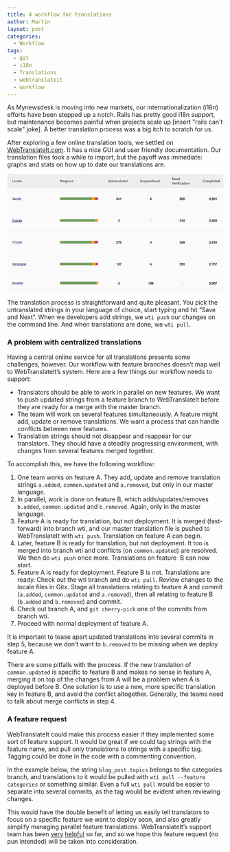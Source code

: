 ```yaml
---
title: A workflow for translations
author: Martin
layout: post
categories:
  - Workflow
tags:
  - git
  - i18n
  - Translations
  - webtranslateit
  - workflow
---
```

As Mynewsdesk is moving into new markets, our internationalization (i18n) efforts have been stepped up a notch. Rails has pretty good i18n support, but maintenance becomes painful when projects scale up \[insert "rails can't scale" joke\]. A better translation process was a big itch to scratch for us.

After exploring a few online translation tools, we settled on [WebTranslateIt.com][1]. It has a nice GUI and user friendly documentation. Our translation files took a while to import, but the payoff was immediate: graphs and stats on how up to date our translations are.

![Language statistics](/images/wp/language-stats.png)

The translation process is straightforward and quite pleasant. You pick the untranslated strings in your language of choice, start typing and hit “Save and Next”. When we developers add strings, we `wti push` our changes on the command line. And when translations are done, we `wti pull`.

### A problem with centralized translations

Having a central online service for all translations presents some challenges, however. Our workflow with feature branches doesn’t map well to WebTranslateIt’s system. Here are a few things our workflow needs to support:

*   Translators should be able to work in parallel on new features. We want to push updated strings from a feature branch to WebTranslateIt before they are ready for a merge with the master branch.
*   The team will work on several features simultaneously. A feature might add, update or remove translations. We want a process that can handle conflicts between new features.
*   Translation strings should not disappear and reappear for our translators. They should have a steadily progressing environment, with changes from several features merged together.

To accomplish this, we have the following workflow:

1.  One team works on feature A. They add, update and remove translation strings `a.added`, `common.updated` and `a.removed`, but only in our master language.
2.  In parallel, work is done on feature B, which adds/updates/removes `b.added`, `common.updated` and `b.removed`. Again, only in the master language.
3.  Feature A is ready for translation, but not deployment. It is merged (fast-forward) into branch wti, and our master translation file is pushed to WebTranslateIt with `wti push`. Translation on feature A can begin.
4.  Later, feature B is ready for translation, but not deployment. It too is merged into branch wti and conflicts (on `common.updated`) are resolved. We then do `wti push` once more. Translations on feature  B can now start.
5.  Feature A is ready for deployment. Feature B is not. Translations are ready. Check out the wti branch and do `wti pull`. Review changes to the locale files in Gitx. Stage all translations relating to feature A and commit (`a.added`, `common.updated` and `a.removed`), then all relating to feature B (`b.added` and `b.removed`) and commit.
6.  Check out branch A, and `git cherry-pick` one of the commits from branch wti.
7.  Proceed with normal deployment of feature A.

It is important to tease apart updated translations into several commits in step 5, because we don’t want to `b.removed` to be missing when we deploy feature A.

There are some pitfalls with the process. If the new translation of `common.updated` is specific to feature B and makes no sense in feature A, merging it on top of the changes from A will be a problem when A is deployed before B. One solution is to use a new, more specific translation key in feature B, and avoid the conflict altogether. Generally, the teams need to talk about merge conflicts in step 4.

### A feature request

WebTranslateIt could make this process easier if they implemented some sort of feature support. It would be great if we could tag strings with the feature name, and pull only translations to strings with a specific tag. Tagging could be done in the code with a commenting convention.

In the example below, the string `blog_post.topics` belongs to the categories branch, and translations to it would be pulled with `wti pull --feature categories` or something similar. Even a full `wti pull` would be easier to separate into several commits, as the tag would be evident when reviewing changes.



This would have the double benefit of letting us easily tell translators to focus on a specific feature we want to deploy soon, and also greatly simplify managing parallel feature translations. WebTranslateIt’s support team has been [very][2] [helpful][3] so far, and so we hope this feature request (no pun intended) will be taken into consideration.

 [1]: http://webtranslateit.com
 [2]: http://help.webtranslateit.com/discussions/questions/44-overriding-the-root-node
 [3]: http://help.webtranslateit.com/discussions/problems/350-translation-key-countriesno-becomes-countriesfalse